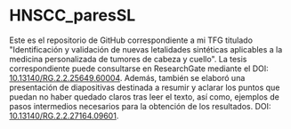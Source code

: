 # HNSCC_paresSL
Este es el repositorio de GitHub correspondiente a mi TFG titulado "Identificación y validación de nuevas letalidades sintéticas aplicables a la medicina personalizada de tumores de cabeza y cuello".
La tesis correspondiente puede consultarse en ResearchGate mediante el DOI: [10.13140/RG.2.2.25649.60004](http://dx.doi.org/10.13140/RG.2.2.25649.60004).
Además, también se elaboró una presentación de diapositivas destinada a resumir y aclarar los puntos que puedan no haber quedado claros tras leer el texto, así como, ejemplos de pasos intermedios necesarios para la obtención de los resultados. DOI: [10.13140/RG.2.2.27164.09601](http://dx.doi.org/10.13140/RG.2.2.27164.09601).
